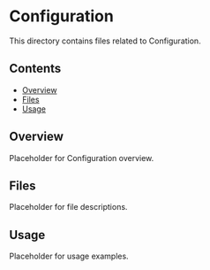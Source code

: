 # Configuration

This directory contains files related to Configuration.

## Contents

- [Overview](#overview)
- [Files](#files)
- [Usage](#usage)

## Overview

Placeholder for Configuration overview.

## Files

Placeholder for file descriptions.

## Usage

Placeholder for usage examples.
